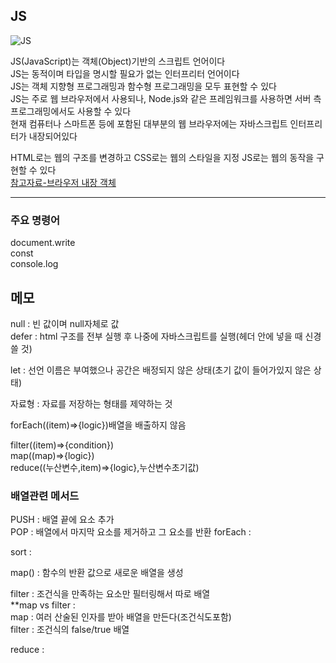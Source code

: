 JS
-----
![JS](https://github.com/sdee96/test/assets/155033213/afa9a4bf-1e3b-4307-a19a-2357b7b4ff90)


JS(JavaScript)는 객체(Object)기반의 스크립트 언어이다  
JS는 동적이며 타입을 명시할 필요가 없는 인터프리터 언어이다  
JS는 객체 지향형 프로그래밍과 함수형 프로그래밍을 모두 표현할 수 있다  
JS는 주로 웹 브라우저에서 사용되나, Node.js와 같은 프레임워크를 사용하면 서버 측 프로그래밍에서도 사용할 수 있다  
현재 컴퓨터나 스마트폰 등에 포함된 대부분의 웹 브라우저에는 자바스크립트 인터프리터가 내장되어있다




HTML로는 웹의 구조를 변경하고 CSS로는 웹의 스타일을 지정 JS로는 웹의 동작을 구현할 수 있다  
[참고자료-브라우저 내장 객체](https://kssong.tistory.com/29)


------
### 주요 명령어   
document.write  
const  
console.log  






메모 
----

null : 빈 값이며 null자체로 값   
defer : html 구조를 전부 실행 후 나중에 자바스크립트를 실행(헤더 안에 넣을 때 신경쓸 것)

let : 선언 이름은 부여했으나 공간은 배정되지 않은 상태(초기 값이 들어가있지 않은 상태)  

자료형 : 자료를 저장하는 형태를 제약하는 것  

forEach((item)=>{logic})배열을 배출하지 않음  

filter((item)=>{condition})  
map((map)=>{logic})  
reduce((누산변수,item)=>{logic},누산변수초기값)
### 배열관련 메서드
PUSH : 배열 끝에 요소 추가  
POP : 배열에서 마지막 요소를 제거하고 그 요소를 반환
forEach  :  

sort :   

map() : 함수의 반환 값으로 새로운 배열을 생성

filter : 조건식을 만족하는 요소만 필터링해서 따로 배열  
**map vs filter :  
map : 여러 산술된 인자를 받아 배열을 만든다(조건식도포함)  
filter : 조건식의 false/true 배열

reduce :  






